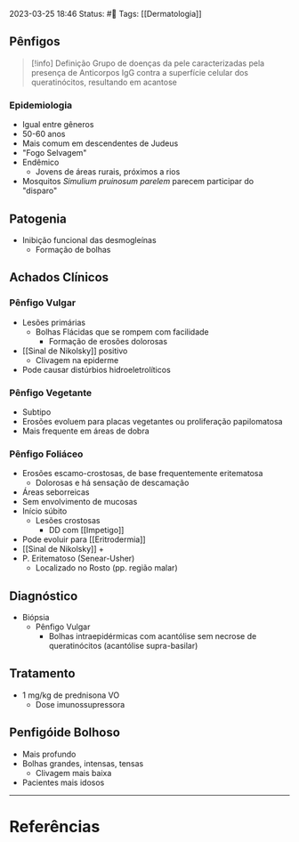2023-03-25 18:46
Status: #🌱 
Tags: [[Dermatologia]]
<br/>
## Pênfigos
>[!info] Definição
>Grupo de doenças da pele caracterizadas pela presença de Anticorpos IgG contra a superfície celular dos queratinócitos, resultando em acantose
### Epidemiologia
- Igual entre gêneros
- 50-60 anos
- Mais comum em descendentes de Judeus
- "Fogo Selvagem"
- Endêmico
	- Jovens de áreas rurais, próximos a rios
- Mosquitos _Simulium pruinosum parelem_ parecem participar do "disparo"
## Patogenia
- Inibição funcional das desmogleínas
	- Formação de bolhas
## Achados Clínicos
### Pênfigo Vulgar
- Lesões primárias
	- Bolhas Flácidas que se rompem com facilidade
		- Formação de erosões dolorosas
- [[Sinal de Nikolsky]] positivo
	- Clivagem na epiderme
- Pode causar distúrbios hidroeletrolíticos
### Pênfigo Vegetante
- Subtipo
- Erosões evoluem para placas vegetantes ou proliferação papilomatosa
- Mais frequente em áreas de dobra
### Pênfigo Foliáceo
- Erosões escamo-crostosas, de base frequentemente eritematosa
	- Dolorosas e há sensação de descamação
- Áreas seborreicas
- Sem envolvimento de mucosas
- Início súbito
	- Lesões crostosas
		- DD com [[Impetigo]]
- Pode evoluir para [[Eritrodermia]]
- [[Sinal de Nikolsky]] +
- P. Eritematoso (Senear-Usher)
	- Localizado no Rosto (pp. região malar)
## Diagnóstico
- Biópsia
	- Pênfigo Vulgar
		- Bolhas intraepidérmicas com acantólise sem necrose de queratinócitos (acantólise supra-basilar)
## Tratamento
- 1 mg/kg de prednisona VO
	- Dose imunossupressora
## Penfigóide Bolhoso
- Mais profundo
- Bolhas grandes, intensas, tensas 
	- Clivagem mais baixa
- Pacientes mais idosos
____
# Referências

